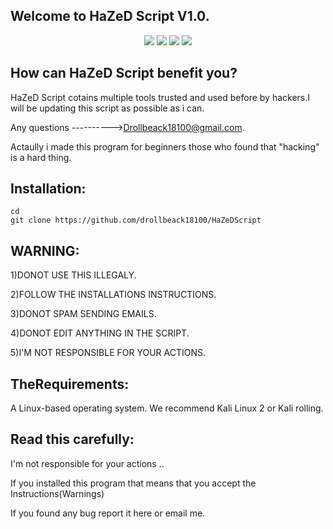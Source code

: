 ## Welcome to HaZeD Script V1.0.
<p align="center">
<img src="https://i.imgur.com/1GLNAwc.png?1"/>
<img src="https://i.imgur.com/oocH7hi.png?1"/>
<img src="https://i.imgur.com/YASeext.png?1"/>
<img src="https://i.imgur.com/v1rmfDW.png?1"/>
  
  
## How can HaZeD Script benefit you?
  

HaZeD Script cotains multiple tools trusted and used before by hackers.I will be updating this script as possible as i can.

Any questions ---------->Drollbeack18100@gmail.com.

Actaully i made this program for beginners those who found that "hacking" is a hard thing.



## Installation:


```
cd
git clone https://github.com/drollbeack18100/HaZeDScript
```


## WARNING:


1)DONOT USE THIS ILLEGALY.
  
  
2)FOLLOW THE INSTALLATIONS INSTRUCTIONS.


3)DONOT SPAM SENDING EMAILS.


4)DONOT EDIT ANYTHING IN THE SCRIPT.


5)I'M NOT RESPONSIBLE FOR YOUR ACTIONS.


## TheRequirements:

A Linux-based operating system. We recommend Kali Linux 2 or Kali rolling.


## Read this carefully:

I'm not responsible for your actions ..


If you installed this program that means that you accept the Instructions(Warnings)


If you found any bug report it here or email me.



